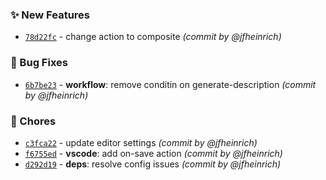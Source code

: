 ### :sparkles: New Features
- [`78d22fc`](https://github.com/jfheinrich-eu/github-daily-report/commit/78d22fc942970e64f2389959f873014cf3b020c8) - change action to composite *(commit by @jfheinrich)*

### :bug: Bug Fixes
- [`6b7be23`](https://github.com/jfheinrich-eu/github-daily-report/commit/6b7be2368a15b871046d19bea55f4394a19aaba1) - **workflow**: remove conditin on generate-description *(commit by @jfheinrich)*

### :wrench: Chores
- [`c3fca22`](https://github.com/jfheinrich-eu/github-daily-report/commit/c3fca22dfcdf50dd83370f42a85d69eea1582140) - update editor settings *(commit by @jfheinrich)*
- [`f6755ed`](https://github.com/jfheinrich-eu/github-daily-report/commit/f6755ed3d03ffd0b82c08f5014c0737fde0605ca) - **vscode**: add on-save action *(commit by @jfheinrich)*
- [`d292d19`](https://github.com/jfheinrich-eu/github-daily-report/commit/d292d19c4867f7612b9921ff691a689205ab7bbd) - **deps**: resolve config issues *(commit by @jfheinrich)*

